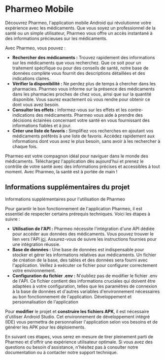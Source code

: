 # Pharmeo Mobile

Découvrez Pharmeo, l'application mobile Android qui révolutionne votre expérience avec les médicaments. Que vous soyez un professionnel de la santé ou un simple utilisateur, Pharmeo vous offre un accès instantané à des informations précieuses sur les médicaments.

Avec Pharmeo, vous pouvez :

- **Rechercher des médicaments :** Trouvez rapidement des informations sur les médicaments que vous recherchez. Que ce soit pour un traitement spécifique ou pour des conseils de santé, notre base de données complète vous fournit des descriptions détaillées et des indications claires.
- **Vérifier la disponibilité :** Ne perdez plus de temps à chercher dans les pharmacies. Pharmeo vous informe sur la présence des médicaments dans les pharmacies proches de chez vous, ainsi que sur la quantité disponible. Vous saurez exactement où vous rendre pour obtenir ce dont vous avez besoin.
- **Consulter les effets :** Informez-vous sur les effets et les contre-indications des médicaments. Pharmeo vous aide à prendre des décisions éclairées concernant votre santé en vous fournissant des informations fiables et à jour.
- **Créer une liste de favoris :** Simplifiez vos recherches en ajoutant vos médicaments préférés à une liste de favoris. Accédez rapidement aux informations dont vous avez le plus besoin, sans avoir à les rechercher à chaque fois.

Pharmeo est votre compagnon idéal pour naviguer dans le monde des médicaments. Téléchargez l'application dès aujourd'hui et prenez le contrôle de votre santé avec des informations précises et accessibles à tout moment. Avec Pharmeo, la santé est à portée de main !

## Informations supplémentaires du projet

Informations supplémentaires pour l'utilisation de Pharmeo

Pour garantir le bon fonctionnement de l'application Pharmeo, il est essentiel de respecter certains prérequis techniques. Voici les étapes à suivre :

- **Utilisation de l'API :** Pharmeo nécessite l'intégration d'une API dédiée pour accéder aux données des médicaments. Vous pouvez trouver le lien vers l'API [ici](https://github.com/Pharmeo/Pharmeo-api.git). Assurez-vous de suivre les instructions fournies pour une intégration réussie.
- **Base de données :** Une base de données est indispensable pour stocker et gérer les informations relatives aux médicaments. Un fichier de création de la base, des tables et des données sera fourni avec l'application. Veillez à exécuter ce fichier pour configurer correctement votre environnement.
- **Configuration du fichier .env :** N'oubliez pas de modifier le fichier .env de l'API. Ce fichier contient des informations cruciales qui doivent être adaptées à votre configuration, telles que les paramètres de connexion à la base de données et d'autres variables d'environnement nécessaires au bon fonctionnement de l'application.
Développement et personnalisation de l'application

Pour **modifier** le projet et **construire les fichiers APK**, il est nécessaire d'utiliser Android Studio. Cet environnement de développement intégré (IDE) vous permettra de personnaliser l'application selon vos besoins et de générer les APK pour les déploiements.

En suivant ces étapes, vous serez en mesure de tirer pleinement parti de Pharmeo et d'offrir une expérience utilisateur optimale. Si vous avez des questions ou besoin d'assistance, n'hésitez pas à consulter notre documentation ou à contacter notre support technique.

